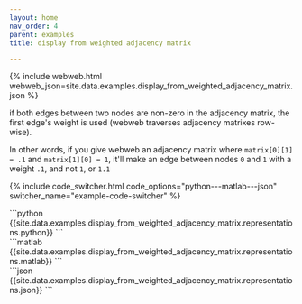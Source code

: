 ```yaml
---
layout: home
nav_order: 4
parent: examples
title: display from weighted adjacency matrix

---
```


{% include webweb.html webweb_json=site.data.examples.display_from_weighted_adjacency_matrix.json %}

if both edges between two nodes are non-zero in the adjacency matrix, the first edge's weight is used (webweb traverses adjacency matrixes row-wise).



In other words, if you give webweb an adjacency matrix where `matrix[0][1] = .1` and `matrix[1][0] = 1`, it'll make an edge between nodes `0` and `1` with a weight `.1`, and not `1`, or `1.1`

{% include code_switcher.html code_options="python---matlab---json" switcher_name="example-code-switcher" %}
<div class='select-code-block example-code-switcher python-code-block select-code-block-visible'></div>
```python
{{site.data.examples.display_from_weighted_adjacency_matrix.representations.python}}
```
<div class='select-code-block example-code-switcher matlab-code-block'></div>
```matlab
{{site.data.examples.display_from_weighted_adjacency_matrix.representations.matlab}}
```
<div class='select-code-block example-code-switcher json-code-block'></div>
```json
{{site.data.examples.display_from_weighted_adjacency_matrix.representations.json}}
```